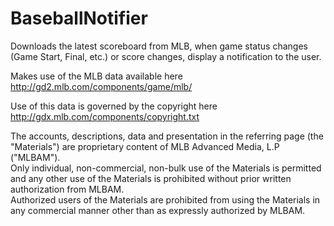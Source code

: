 # BaseballNotifier

Downloads the latest scoreboard from MLB, when game status changes (Game Start, Final, etc.) or 
score changes, display a notification to the user.

Makes use of the MLB data available here http://gd2.mlb.com/components/game/mlb/

Use of this data is governed by the copyright here http://gdx.mlb.com/components/copyright.txt

The accounts, descriptions, data and presentation in the referring page (the "Materials") are proprietary content of MLB
Advanced Media, L.P ("MLBAM").  
Only individual, non-commercial, non-bulk use of the Materials is permitted and any other use of the Materials is
prohibited without prior written authorization from MLBAM.  
Authorized users of the Materials are prohibited from using the Materials in any commercial manner other than as
expressly authorized by MLBAM.

